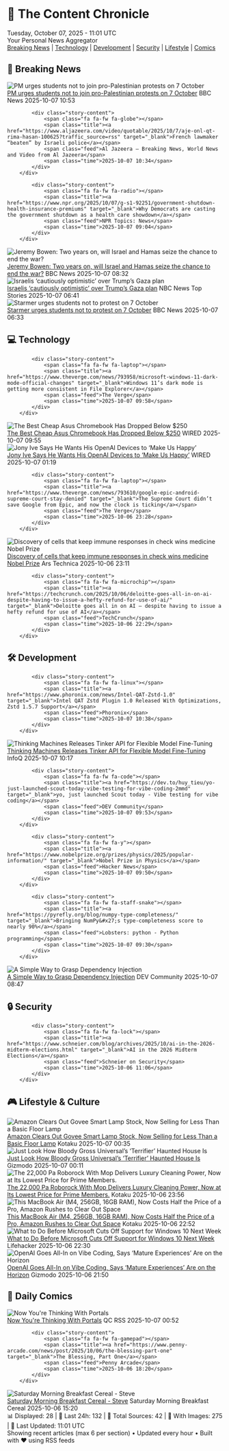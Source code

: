<!-- Processing 54 RSS feeds at 2025-10-07 11:01:33 UTC -->
<!-- Processing: Penny Arcade -->
<!-- Processing: Poorly Drawn Lines -->
<!-- Processing: Garfield -->
<!-- Processing: Dilbert -->
<!-- Processing: Dinosaur Comics -->
<!-- Processing: CNN Breaking News -->
<!-- Processing: BBC Breaking News -->
<!-- Processing: Al Jazeera Breaking News -->
<!-- Processing: CBC News -->
<!-- Error processing https://rss.cbc.ca/lineup/topstories.xml: The read operation timed out -->
<!-- Processing: Reuters Top News -->
<!-- Processing: Reuters World News -->
<!-- Processing: Guardian World News -->
<!-- Processing: TechCrunch -->
<!-- Processing: Slashdot -->
<!-- Processing: Lobsters Python -->
<!-- Processing: Hacker News -->
<!-- Processing: Phoronix Linux News -->
<!-- Processing: It's FOSS -->
<!-- Processing: OMG! Ubuntu -->
<!-- Processing: DistroWatch -->
<!-- Processing: Red Hat Blog -->
<!-- Processing: Ubuntu Blog -->
<!-- Processing: GitHub Blog -->
<!-- Processing: InfoQ -->
<!-- Processing: DZone -->
<!-- Processing: Coding Horror -->
<!-- Processing: Lifehacker -->
<!-- Processing: Krebs on Security -->
<!-- Generated 6 new posts out of 28 feeds processed -->
<div class="newspaper-header">
    <h1 class="newspaper-title">📰 The Content Chronicle</h1>
    <div class="newspaper-date">Tuesday, October 07, 2025 - 11:01 UTC</div>
    <div class="newspaper-subtitle">Your Personal News Aggregator</div>
</div>

<div class="newspaper-nav">
    <a href="#breaking">Breaking News</a> |
    <a href="#tech">Technology</a> |
    <a href="#dev">Development</a> |
    <a href="#security">Security</a> |
    <a href="#lifestyle">Lifestyle</a> |
    <a href="#webcomics">Comics</a>
</div>

<div class="news-section breaking-news" id="breaking">
<h2 class="section-header">🚨 Breaking News</h2>
<div class="stories-container">
<div class="story">
            <img src="https://ichef.bbci.co.uk/ace/standard/240/cpsprodpb/2d63/live/3a892d20-a313-11f0-92db-77261a15b9d2.jpg" alt="PM urges students not to join pro-Palestinian protests on 7 October" class="story-image" loading="lazy" onerror="this.style.display='none'">
            <div class="story-content">
                <span class="fa fa-fw fa-flag"></span>
                <span class="title"><a href="https://www.bbc.com/news/articles/c1wgx5v90vyo?at_medium=RSS&at_campaign=rss" target="_blank">PM urges students not to join pro-Palestinian protests on 7 October</a></span>
                <span class="feed">BBC News</span>
                <span class="time">2025-10-07 10:53</span>
            </div>
        </div>
<div class="story">
            
            <div class="story-content">
                <span class="fa fa-fw fa-globe"></span>
                <span class="title"><a href="https://www.aljazeera.com/video/quotable/2025/10/7/aje-onl-qt-rima-hasan-100625?traffic_source=rss" target="_blank">French lawmaker “beaten” by Israeli police</a></span>
                <span class="feed">Al Jazeera – Breaking News, World News and Video from Al Jazeera</span>
                <span class="time">2025-10-07 10:34</span>
            </div>
        </div>
<div class="story">
            
            <div class="story-content">
                <span class="fa fa-fw fa-radio"></span>
                <span class="title"><a href="https://www.npr.org/2025/10/07/g-s1-92251/government-shutdown-health-insurance-premiums" target="_blank">Why Democrats are casting the government shutdown as a health care showdown</a></span>
                <span class="feed">NPR Topics: News</span>
                <span class="time">2025-10-07 09:04</span>
            </div>
        </div>
<div class="story">
            <img src="https://ichef.bbci.co.uk/ace/standard/240/cpsprodpb/104c/live/e06166c0-a356-11f0-b851-f9c6d6c288f7.jpg" alt="Jeremy Bowen: Two years on, will Israel and Hamas seize the chance to end the war?" class="story-image" loading="lazy" onerror="this.style.display='none'">
            <div class="story-content">
                <span class="fa fa-fw fa-earth-americas"></span>
                <span class="title"><a href="https://www.bbc.com/news/articles/cvgqyj268ljo?at_medium=RSS&at_campaign=rss" target="_blank">Jeremy Bowen: Two years on, will Israel and Hamas seize the chance to end the war?</a></span>
                <span class="feed">BBC News</span>
                <span class="time">2025-10-07 08:32</span>
            </div>
        </div>
<div class="story">
            <img src="https://media-cldnry.s-nbcnews.com/image/upload/t_fit_1500w/mpx/2704722219/2025_10/tel_aviv_residents-pjgrdy.jpg" alt="Israelis ‘cautiously optimistic’ over Trump’s Gaza plan" class="story-image" loading="lazy" onerror="this.style.display='none'">
            <div class="story-content">
                <span class="fa fa-fw fa-broadcast-tower"></span>
                <span class="title"><a href="https://www.nbcnews.com/video/israelis-cautiously-optimistic-over-trump-s-gaza-peace-plan-249253445892" target="_blank">Israelis ‘cautiously optimistic’ over Trump’s Gaza plan</a></span>
                <span class="feed">NBC News Top Stories</span>
                <span class="time">2025-10-07 06:41</span>
            </div>
        </div>
<div class="story">
            <img src="https://ichef.bbci.co.uk/ace/standard/240/cpsprodpb/2d63/live/3a892d20-a313-11f0-92db-77261a15b9d2.jpg" alt="Starmer urges students not to protest on 7 October" class="story-image" loading="lazy" onerror="this.style.display='none'">
            <div class="story-content">
                <span class="fa fa-fw fa-flag"></span>
                <span class="title"><a href="https://www.bbc.com/news/articles/c1wgx5v90vyo?at_medium=RSS&at_campaign=rss" target="_blank">Starmer urges students not to protest on 7 October</a></span>
                <span class="feed">BBC News</span>
                <span class="time">2025-10-07 06:33</span>
            </div>
        </div>
</div>
</div>
<div class="news-section tech-news" id="tech">
<h2 class="section-header">💻 Technology</h2>
<div class="stories-container">
<div class="story">
            
            <div class="story-content">
                <span class="fa fa-fw fa-laptop"></span>
                <span class="title"><a href="https://www.theverge.com/news/793958/microsoft-windows-11-dark-mode-official-changes" target="_blank">Windows 11’s dark mode is getting more consistent in File Explorer</a></span>
                <span class="feed">The Verge</span>
                <span class="time">2025-10-07 09:58</span>
            </div>
        </div>
<div class="story">
            <img src="https://media.wired.com/photos/68e084d76a01e9d010452816/master/pass/The%20Chromebook%20I%20Recommend%20to%20Everyone%20Is%20Cheaper%20Than%20Ever%20on%20Prime%20Day.png" alt="The Best Cheap Asus Chromebook Has Dropped Below $250" class="story-image" loading="lazy" onerror="this.style.display='none'">
            <div class="story-content">
                <span class="fa fa-fw fa-bolt"></span>
                <span class="title"><a href="https://www.wired.com/story/asus-cx-15-chromebook-prime-day-october-2025/" target="_blank">The Best Cheap Asus Chromebook Has Dropped Below $250</a></span>
                <span class="feed">WIRED</span>
                <span class="time">2025-10-07 09:55</span>
            </div>
        </div>
<div class="story">
            <img src="https://media.wired.com/photos/68e408a2089e9a406fb333fb/master/pass/gear-jony-ive-openai-AP25141660380307.jpg" alt="Jony Ive Says He Wants His OpenAI Devices to ‘Make Us Happy’" class="story-image" loading="lazy" onerror="this.style.display='none'">
            <div class="story-content">
                <span class="fa fa-fw fa-bolt"></span>
                <span class="title"><a href="https://www.wired.com/story/sam-altman-and-jony-ives-ai-device-dev-day/" target="_blank">Jony Ive Says He Wants His OpenAI Devices to ‘Make Us Happy’</a></span>
                <span class="feed">WIRED</span>
                <span class="time">2025-10-07 01:19</span>
            </div>
        </div>
<div class="story">
            
            <div class="story-content">
                <span class="fa fa-fw fa-laptop"></span>
                <span class="title"><a href="https://www.theverge.com/news/793610/google-epic-android-supreme-court-stay-denied" target="_blank">The Supreme Court didn’t save Google from Epic, and now the clock is ticking</a></span>
                <span class="feed">The Verge</span>
                <span class="time">2025-10-06 23:28</span>
            </div>
        </div>
<div class="story">
            <img src="https://cdn.arstechnica.net/wp-content/uploads/2025/10/GettyImages-2239175375-500x500.jpg" alt="Discovery of cells that keep immune responses in check wins medicine Nobel Prize" class="story-image" loading="lazy" onerror="this.style.display='none'">
            <div class="story-content">
                <span class="fa fa-fw fa-cog"></span>
                <span class="title"><a href="https://arstechnica.com/health/2025/10/discovery-of-cells-that-keep-immune-responses-in-check-wins-medicine-nobel-prize/" target="_blank">Discovery of cells that keep immune responses in check wins medicine Nobel Prize</a></span>
                <span class="feed">Ars Technica</span>
                <span class="time">2025-10-06 23:11</span>
            </div>
        </div>
<div class="story">
            
            <div class="story-content">
                <span class="fa fa-fw fa-microchip"></span>
                <span class="title"><a href="https://techcrunch.com/2025/10/06/deloitte-goes-all-in-on-ai-despite-having-to-issue-a-hefty-refund-for-use-of-ai/" target="_blank">Deloitte goes all in on AI — despite having to issue a hefty refund for use of AI</a></span>
                <span class="feed">TechCrunch</span>
                <span class="time">2025-10-06 22:29</span>
            </div>
        </div>
</div>
</div>
<div class="news-section dev-news" id="dev">
<h2 class="section-header">🛠️ Development</h2>
<div class="stories-container">
<div class="story">
            
            <div class="story-content">
                <span class="fa fa-fw fa-linux"></span>
                <span class="title"><a href="https://www.phoronix.com/news/Intel-QAT-Zstd-1.0" target="_blank">Intel QAT Zstd Plugin 1.0 Released With Optimizations, Zstd 1.5.7 Support</a></span>
                <span class="feed">Phoronix</span>
                <span class="time">2025-10-07 10:38</span>
            </div>
        </div>
<div class="story">
            <img src="https://res.infoq.com/news/2025/10/thinking-machines-tinker/en/headerimage/generatedHeaderImage-1759436860307.jpg" alt="Thinking Machines Releases Tinker API for Flexible Model Fine-Tuning" class="story-image" loading="lazy" onerror="this.style.display='none'">
            <div class="story-content">
                <span class="fa fa-fw fa-info-circle"></span>
                <span class="title"><a href="https://www.infoq.com/news/2025/10/thinking-machines-tinker/?utm_campaign=infoq_content&utm_source=infoq&utm_medium=feed&utm_term=global" target="_blank">Thinking Machines Releases Tinker API for Flexible Model Fine-Tuning</a></span>
                <span class="feed">InfoQ</span>
                <span class="time">2025-10-07 10:17</span>
            </div>
        </div>
<div class="story">
            
            <div class="story-content">
                <span class="fa fa-fw fa-code"></span>
                <span class="title"><a href="https://dev.to/huy_tieu/yo-just-launched-scout-today-vibe-testing-for-vibe-coding-2mmd" target="_blank">yo, just launched Scout today - Vibe testing for vibe coding</a></span>
                <span class="feed">DEV Community</span>
                <span class="time">2025-10-07 09:53</span>
            </div>
        </div>
<div class="story">
            
            <div class="story-content">
                <span class="fa fa-fw fa-y"></span>
                <span class="title"><a href="https://www.nobelprize.org/prizes/physics/2025/popular-information/" target="_blank">Nobel Prize in Physics</a></span>
                <span class="feed">Hacker News</span>
                <span class="time">2025-10-07 09:50</span>
            </div>
        </div>
<div class="story">
            
            <div class="story-content">
                <span class="fa fa-fw fa-staff-snake"></span>
                <span class="title"><a href="https://pyrefly.org/blog/numpy-type-completeness/" target="_blank">Bringing NumPy&#x27;s type-completeness score to nearly 90%</a></span>
                <span class="feed">Lobsters: python - Python programming</span>
                <span class="time">2025-10-07 09:30</span>
            </div>
        </div>
<div class="story">
            <img src="https://media2.dev.to/dynamic/image/width=800%2Cheight=%2Cfit=scale-down%2Cgravity=auto%2Cformat=auto/https%3A%2F%2Fdev-to-uploads.s3.amazonaws.com%2Fuploads%2Farticles%2Fyibye2llvo03zrdpos3m.png" alt="A Simple Way to Grasp Dependency Injection" class="story-image" loading="lazy" onerror="this.style.display='none'">
            <div class="story-content">
                <span class="fa fa-fw fa-code"></span>
                <span class="title"><a href="https://dev.to/duskoperic/a-simple-way-to-grasp-dependency-injection-41ef" target="_blank">A Simple Way to Grasp Dependency Injection</a></span>
                <span class="feed">DEV Community</span>
                <span class="time">2025-10-07 08:47</span>
            </div>
        </div>
</div>
</div>
<div class="news-section security-news" id="security">
<h2 class="section-header">🔒 Security</h2>
<div class="stories-container">
<div class="story">
            
            <div class="story-content">
                <span class="fa fa-fw fa-lock"></span>
                <span class="title"><a href="https://www.schneier.com/blog/archives/2025/10/ai-in-the-2026-midterm-elections.html" target="_blank">AI in the 2026 Midterm Elections</a></span>
                <span class="feed">Schneier on Security</span>
                <span class="time">2025-10-06 11:06</span>
            </div>
        </div>
</div>
</div>
<div class="news-section lifestyle-news" id="lifestyle">
<h2 class="section-header">🎮 Lifestyle & Culture</h2>
<div class="stories-container">
<div class="story">
            <img src="https://kotaku.com/app/uploads/2025/10/govee-floor-lamp-smart.jpg" alt="Amazon Clears Out Govee Smart Lamp Stock, Now Selling for Less Than a Basic Floor Lamp" class="story-image" loading="lazy" onerror="this.style.display='none'">
            <div class="story-content">
                <span class="fa fa-fw fa-gamepad"></span>
                <span class="title"><a href="https://kotaku.com/amazon-clears-out-govee-smart-lamp-stock-now-selling-for-less-than-a-basic-floor-lamp-2000632160" target="_blank">Amazon Clears Out Govee Smart Lamp Stock, Now Selling for Less Than a Basic Floor Lamp</a></span>
                <span class="feed">Kotaku</span>
                <span class="time">2025-10-07 00:35</span>
            </div>
        </div>
<div class="story">
            <img src="https://gizmodo.com/app/uploads/2025/10/terrifier-horror-nights-instagram-1280x853.jpg" alt="Just Look How Bloody Gross Universal’s ‘Terrifier’ Haunted House Is" class="story-image" loading="lazy" onerror="this.style.display='none'">
            <div class="story-content">
                <span class="fa fa-fw fa-computer"></span>
                <span class="title"><a href="https://gizmodo.com/just-look-how-bloody-gross-universals-terrifier-haunted-house-is-2000668471" target="_blank">Just Look How Bloody Gross Universal’s ‘Terrifier’ Haunted House Is</a></span>
                <span class="feed">Gizmodo</span>
                <span class="time">2025-10-07 00:11</span>
            </div>
        </div>
<div class="story">
            <img src="https://kotaku.com/app/uploads/2025/10/roborock-saros-10r-mop.jpg" alt="The 22,000 Pa Roborock With Mop Delivers Luxury Cleaning Power, Now at Its Lowest Price for Prime Members." class="story-image" loading="lazy" onerror="this.style.display='none'">
            <div class="story-content">
                <span class="fa fa-fw fa-gamepad"></span>
                <span class="title"><a href="https://kotaku.com/the-22000-pa-roborock-with-mop-delivers-luxury-cleaning-power-now-at-its-lowest-price-for-prime-members-2000632151" target="_blank">The 22,000 Pa Roborock With Mop Delivers Luxury Cleaning Power, Now at Its Lowest Price for Prime Members.</a></span>
                <span class="feed">Kotaku</span>
                <span class="time">2025-10-06 23:56</span>
            </div>
        </div>
<div class="story">
            <img src="https://kotaku.com/app/uploads/2025/09/Apple-2025-MacBook-Air-13-inch-Laptop-with-M4-chip.jpg" alt="This MacBook Air (M4, 256GB, 16GB RAM), Now Costs Half the Price of a Pro, Amazon Rushes to Clear Out Space" class="story-image" loading="lazy" onerror="this.style.display='none'">
            <div class="story-content">
                <span class="fa fa-fw fa-gamepad"></span>
                <span class="title"><a href="https://kotaku.com/this-macbook-air-m4-256gb-16gb-ram-now-costs-half-the-price-of-a-pro-amazon-rushes-to-clear-out-space-2000632140" target="_blank">This MacBook Air (M4, 256GB, 16GB RAM), Now Costs Half the Price of a Pro, Amazon Rushes to Clear Out Space</a></span>
                <span class="feed">Kotaku</span>
                <span class="time">2025-10-06 22:52</span>
            </div>
        </div>
<div class="story">
            <img src="https://lifehacker.com/imagery/articles/01JYKW5CHJ5W0VMC8STAYW46FR/hero-image.png" alt="What to Do Before Microsoft Cuts Off Support for Windows 10 Next Week" class="story-image" loading="lazy" onerror="this.style.display='none'">
            <div class="story-content">
                <span class="fa fa-fw fa-life-ring"></span>
                <span class="title"><a href="https://lifehacker.com/tech/extra-year-windows-10-security-updates?utm_medium=RSS" target="_blank">What to Do Before Microsoft Cuts Off Support for Windows 10 Next Week</a></span>
                <span class="feed">Lifehacker</span>
                <span class="time">2025-10-06 22:30</span>
            </div>
        </div>
<div class="story">
            <img src="https://gizmodo.com/app/uploads/2025/10/GettyImages-2236544077-1280x853.jpg" alt="OpenAI Goes All-In on Vibe Coding, Says ‘Mature Experiences’ Are on the Horizon" class="story-image" loading="lazy" onerror="this.style.display='none'">
            <div class="story-content">
                <span class="fa fa-fw fa-computer"></span>
                <span class="title"><a href="https://gizmodo.com/openai-goes-all-in-on-vibe-coding-says-mature-experiences-are-on-the-horizon-2000668253" target="_blank">OpenAI Goes All-In on Vibe Coding, Says ‘Mature Experiences’ Are on the Horizon</a></span>
                <span class="feed">Gizmodo</span>
                <span class="time">2025-10-06 21:50</span>
            </div>
        </div>
</div>
</div>
<div class="news-section webcomics-section" id="webcomics">
<h2 class="section-header">🎨 Daily Comics</h2>
<div class="stories-container">
<div class="story">
            <img src="http://www.questionablecontent.net/comics/5673.png" alt="Now You&#x27;re Thinking With Portals" class="story-image" loading="lazy" onerror="this.style.display='none'">
            <div class="story-content">
                <span class="fa fa-fw fa-music"></span>
                <span class="title"><a href="http://questionablecontent.net/view.php?comic=5673" target="_blank">Now You&#x27;re Thinking With Portals</a></span>
                <span class="feed">QC RSS</span>
                <span class="time">2025-10-07 00:52</span>
            </div>
        </div>
<div class="story">
            
            <div class="story-content">
                <span class="fa fa-fw fa-gamepad"></span>
                <span class="title"><a href="https://www.penny-arcade.com/news/post/2025/10/06/the-blessing-part-one" target="_blank">The Blessing, Part One</a></span>
                <span class="feed">Penny Arcade</span>
                <span class="time">2025-10-06 18:20</span>
            </div>
        </div>
<div class="story">
            <img src="https://www.smbc-comics.com/comics/1759640174-20251006.png" alt="Saturday Morning Breakfast Cereal - Steve" class="story-image" loading="lazy" onerror="this.style.display='none'">
            <div class="story-content">
                <span class="fa fa-fw fa-smile"></span>
                <span class="title"><a href="https://www.smbc-comics.com/comic/steve" target="_blank">Saturday Morning Breakfast Cereal - Steve</a></span>
                <span class="feed">Saturday Morning Breakfast Cereal</span>
                <span class="time">2025-10-06 15:20</span>
            </div>
        </div>
</div>
</div>

<div class="newspaper-footer">
    <div class="stats">
        📊 Displayed: 28 | 📅 Last 24h: 132 | 📡 Total Sources: 42 | 📸 With Images: 275 |
        🔄 Last Updated: 11:01 UTC
    </div>
    <div class="footer-note">
        Showing recent articles (max 6 per section) • Updated every hour • Built with ❤️ using RSS feeds
    </div>
</div>
